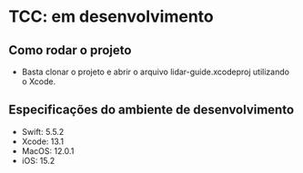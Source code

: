 # TCC: em desenvolvimento

## Como rodar o projeto

* Basta clonar o projeto e abrir o arquivo lidar-guide.xcodeproj utilizando o Xcode. 

## Especificações do ambiente de desenvolvimento

* Swift: 5.5.2
* Xcode: 13.1
* MacOS: 12.0.1
* iOS: 15.2
